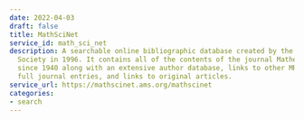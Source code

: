 ```yaml
---
date: 2022-04-03
draft: false
title: MathSciNet
service_id: math_sci_net
description: A searchable online bibliographic database created by the American Mathematical
  Society in 1996. It contains all of the contents of the journal Mathematical Reviews
  since 1940 along with an extensive author database, links to other MR entries, citations,
  full journal entries, and links to original articles.
service_url: https://mathscinet.ams.org/mathscinet
categories:
- search
---
```




